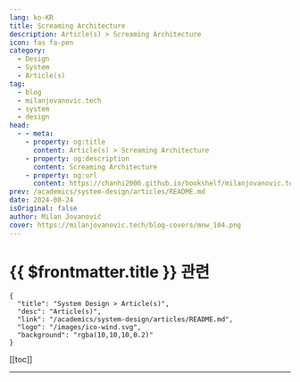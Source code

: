 ```yaml
---
lang: ko-KR
title: Screaming Architecture
description: Article(s) > Screaming Architecture
icon: fas fa-pen
category: 
  - Design
  - System
  - Article(s)
tag: 
  - blog
  - milanjovanovic.tech
  - system
  - design
head:
  - - meta:
    - property: og:title
      content: Article(s) > Screaming Architecture
    - property: og:description
      content: Screaming Architecture
    - property: og:url
      content: https://chanhi2000.github.io/bookshelf/milanjovanovic.tech/screaming-architecture.html
prev: /academics/system-design/articles/README.md
date: 2024-08-24
isOriginal: false
author: Milan Jovanović
cover: https://milanjovanovic.tech/blog-covers/mnw_104.png
---
```


# {{ $frontmatter.title }} 관련

```component VPCard
{
  "title": "System Design > Article(s)",
  "desc": "Article(s)",
  "link": "/academics/system-design/articles/README.md",
  "logo": "/images/ico-wind.svg",
  "background": "rgba(10,10,10,0.2)"
}
```

[[toc]]

---

<SiteInfo
  name="Screaming Architecture"
  desc="If you were to glance at the folder structure of your system, could you tell what the system is about? Your architecture should communicate what problems it solves. This approach is called sreaming architecture."
  url="https://milanjovanovic.tech/blog/screaming-architecture/"
  logo="https://milanjovanovic.tech/profile_favicon.png"
  preview="https://milanjovanovic.tech/blog-covers/mnw_104.png"/>

<!-- TODO: 작성 -->

<!-- 
If you were to glance at the folder structure of your system, could you tell what the system is about?
And here's a more interesting question.
Could a new developer on your team easily understand what the system does based on the folder structure?

Your architecture should communicate what problems it solves.
Organizing your system around use cases leads to a structure aligned with the business domain.
This approach is called **screaming architecture**.

<a href="https://blog.cleancoder.com/uncle-bob/2011/09/30/Screaming-Architecture.html">Screaming architecture</a> is a term coined by Robert Martin (Uncle Bob).
He argues that a software system's structure should communicate what the system is about.
He draws a parallel between looking at a blueprint for a building, where you can tell the purpose of the building based on the blueprint.

In this article, I want to show some practical examples and discuss the benefits of screaming architecture.

---

## a-use-case-driven-approach"><a href="#a-use-case-driven-approach">A Use Case Driven Approach

A use case represents a specific interaction or task that a user wants to achieve within your system.
It encapsulates the business logic required to fulfill that task.
A use case is a high-level description of a user's goal.
For example, "reserving an apartment" or "purchasing a ticket".
It focuses on the *what* of the system's behavior, not the *how*.

When you look at the folder structure and source code files of your system:

- Do they scream: Apartment Booking System or Ticketing System?
<li>Or do they scream ASP.NET Core?

Here's an example of a folder structure organized around technical concerns:

```pwsh
📁 Api/
|__ 📁 Controllers
|__ 📁 Entities
|__ 📁 Exceptions
|__ 📁 Repositories
|__ 📁 Services
    |__ #️⃣ ApartmentService.cs
    |__ #️⃣ BookingService.cs
    |__ ...
|__ 📁 Models
```

Somewhere inside these folders, we'll find concrete classes that contain the system's behavior.
You'll notice that the cohesion with this folder structure is low.

How does screaming architecture help?

A use case driven approach will place the system's use cases as the top-level concept.
I also like to group related use cases into a top-level feature folder.
Inside a use case folder, we may find technical concepts required to implement it.

<a href="vertical-slice-architecture">**Vertical slice architecture**</a> also approaches this from a similar perspective.

```pwsh
📁 Api/
|__ 📁 Apartments
    |__ 📁 ReserveApartment
    |__ ...
|__ 📁 Bookings
    |__ 📁 CancelBooking
    |__ ...
|__ 📁 Payments
|__ 📁 Reviews
|__ 📁 Disputes
|__ 📁 Invoicing
```

The use case driven folder structure helps us better understand user needs and aligns development efforts with business goals.

---

## Screaming Architecture Benefits

The benefits of organizing our system around use cases are:

- Improved cohesion since related use cases are close together
- High coupling for a single use case and its related use cases
- Low coupling between unrelated use cases
- Easier navigation through the solution

---

## Bounded Contexts and Vertical Slices

We have many techniques for discovering the high-level modules within our system.
For example, we could use <a href="https://eventstorming.com/">event storming</a> to explore the system's use cases.
Domain exploration happens before we write a single line of code.

The next step is decomposing the larger problem domain into smaller sub-domains and later bounded contexts.
This gives us loosely coupled high-level modules that we can translate into code.

![Bounded contexts.](https://milanjovanovic.tech/blogs/mnw_104/bounded_contexts.png?imwidth=3840)

The overarching idea here is thinking about cohesion around functionalities.
We want to organize our system so that the cohesion between the components is high.
Bounded contexts, vertical slices, and screaming architecture are complementary concepts.

Here's a screaming architecture example for this system.
Let's say the `Ticketing` module uses <a href="clean-architecture-folder-structure">**Clean Architecture**</a> internally.
But we can still organize the system around feature folders and use cases.
An alternative approach could be organizing around <a href="vertical-slice-architecture-structuring-vertical-slices">**vertical slices**</a>, resulting in a less nested folder structure.

```pwsh
📁 Modules/
|__ 📁 Attendance
    |__ ...
|__ 📁 Events
    |__ ...
|__ 📁 Ticketing
    |__ 📁 Application
        |__ 📁 Carts
            |__ 📁 AddItemToCart
            |__ 📁 ClearCart
            |__ 📁 GetCart
            |__ 📁 RemoveItemFromCart
        |__ 📁 Orders
            |__ 📁 SubmitOrder
            |__ 📁 CancelOrder
            |__ 📁 GetOrder
        |__ 📁 Payments
            |__ 📁 RefundPayment
        |__ ...
    |__ 📁 Domain
        |__ 📁 Customers
        |__ 📁 Orders
        |__ 📁 Payments
        |__ 📁 Tickets
        |__ ...
    |__ 📁 infrastructure
        |__ 📁 Authentication
        |__ 📁 Customers
        |__ 📁 Database
        |__ 📁 Orders
        |__ 📁 Payments
        |__ 📁 Tickets
        |__ ...
|__ 📁 Users
    |__ ...
```

The example above is a small part of the system I built inside of <a href="/modular-monolith-architecture">**Modular Monolith Architecture**</a>.

---

## Takeaway

**Screaming Architecture** isn't just a catchy phrase, it's an approach that can profoundly impact how you build software.
By organizing your system around use cases, you align your codebase with the core business domain.
Your system exists to solve the business domain problems.

Remember, the goal is to create a system that communicates its purpose through its structure.
Embrace a use case-driven approach, break down complex domains into bounded contexts.
Build a system that truly "screams" about the problems it solves.

If you want to explore these powerful ideas further, check out <a href="/pragmatic-clean-architecture">**Pragmatic Clean Architecture**</a>.
I share my entire framework for building robust applications from the ground up and organizing the system around use cases.

That's all for today.

See you next week.

-->

